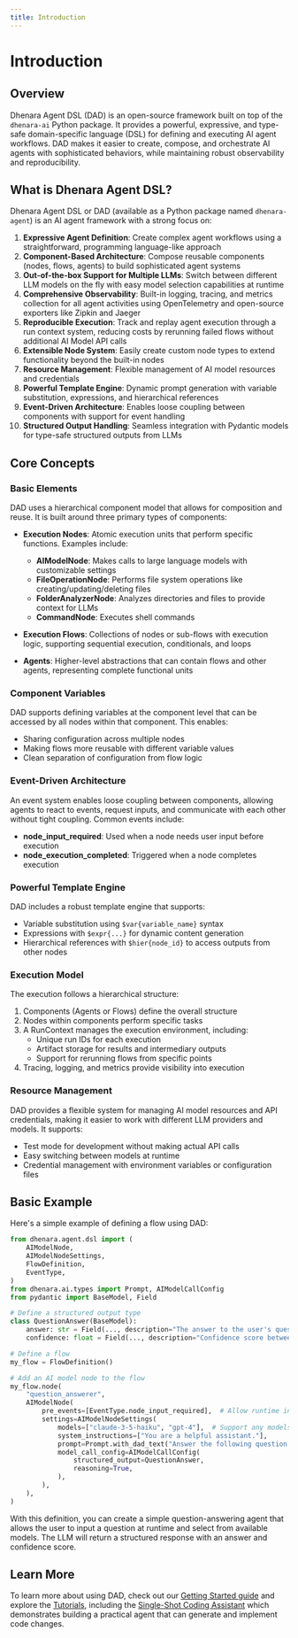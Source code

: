 ```yaml
---
title: Introduction
---
```


# Introduction

## Overview

Dhenara Agent DSL (DAD) is an open-source framework built on top of the `dhenara-ai` Python package. It provides a
powerful, expressive, and type-safe domain-specific language (DSL) for defining and executing AI agent workflows. DAD
makes it easier to create, compose, and orchestrate AI agents with sophisticated behaviors, while maintaining robust
observability and reproducibility.

## What is Dhenara Agent DSL?

Dhenara Agent DSL or DAD (available as a Python package named `dhenara-agent`) is an AI agent framework with a strong
focus on:

1. **Expressive Agent Definition**: Create complex agent workflows using a straightforward, programming language-like
   approach
2. **Component-Based Architecture**: Compose reusable components (nodes, flows, agents) to build sophisticated agent
   systems
3. **Out-of-the-box Support for Multiple LLMs**: Switch between different LLM models on the fly with easy model
   selection capabilities at runtime
4. **Comprehensive Observability**: Built-in logging, tracing, and metrics collection for all agent activities using
   OpenTelemetry and open-source exporters like Zipkin and Jaeger
5. **Reproducible Execution**: Track and replay agent execution through a run context system, reducing costs by
   rerunning failed flows without additional AI Model API calls
6. **Extensible Node System**: Easily create custom node types to extend functionality beyond the built-in nodes
7. **Resource Management**: Flexible management of AI model resources and credentials
8. **Powerful Template Engine**: Dynamic prompt generation with variable substitution, expressions, and hierarchical
   references
9. **Event-Driven Architecture**: Enables loose coupling between components with support for event handling
10. **Structured Output Handling**: Seamless integration with Pydantic models for type-safe structured outputs from LLMs

## Core Concepts

### Basic Elements

DAD uses a hierarchical component model that allows for composition and reuse. It is built around three primary types of
components:

- **Execution Nodes**: Atomic execution units that perform specific functions. Examples include:

  - **AIModelNode**: Makes calls to large language models with customizable settings
  - **FileOperationNode**: Performs file system operations like creating/updating/deleting files
  - **FolderAnalyzerNode**: Analyzes directories and files to provide context for LLMs
  - **CommandNode**: Executes shell commands

- **Execution Flows**: Collections of nodes or sub-flows with execution logic, supporting sequential execution,
  conditionals, and loops

- **Agents**: Higher-level abstractions that can contain flows and other agents, representing complete functional units

### Component Variables

DAD supports defining variables at the component level that can be accessed by all nodes within that component. This
enables:

- Sharing configuration across multiple nodes
- Making flows more reusable with different variable values
- Clean separation of configuration from flow logic

### Event-Driven Architecture

An event system enables loose coupling between components, allowing agents to react to events, request inputs, and
communicate with each other without tight coupling. Common events include:

- **node_input_required**: Used when a node needs user input before execution
- **node_execution_completed**: Triggered when a node completes execution

### Powerful Template Engine

DAD includes a robust template engine that supports:

- Variable substitution using `$var{variable_name}` syntax
- Expressions with `$expr{...}` for dynamic content generation
- Hierarchical references with `$hier{node_id}` to access outputs from other nodes

### Execution Model

The execution follows a hierarchical structure:

1. Components (Agents or Flows) define the overall structure
2. Nodes within components perform specific tasks
3. A RunContext manages the execution environment, including:
   - Unique run IDs for each execution
   - Artifact storage for results and intermediary outputs
   - Support for rerunning flows from specific points
4. Tracing, logging, and metrics provide visibility into execution

### Resource Management

DAD provides a flexible system for managing AI model resources and API credentials, making it easier to work with
different LLM providers and models. It supports:

- Test mode for development without making actual API calls
- Easy switching between models at runtime
- Credential management with environment variables or configuration files

## Basic Example

Here's a simple example of defining a flow using DAD:

```python
from dhenara.agent.dsl import (
    AIModelNode,
    AIModelNodeSettings,
    FlowDefinition,
    EventType,
)
from dhenara.ai.types import Prompt, AIModelCallConfig
from pydantic import BaseModel, Field

# Define a structured output type
class QuestionAnswer(BaseModel):
    answer: str = Field(..., description="The answer to the user's question")
    confidence: float = Field(..., description="Confidence score between 0 and 1")

# Define a flow
my_flow = FlowDefinition()

# Add an AI model node to the flow
my_flow.node(
    "question_answerer",
    AIModelNode(
        pre_events=[EventType.node_input_required],  # Allow runtime input
        settings=AIModelNodeSettings(
            models=["claude-3-5-haiku", "gpt-4"],  # Support any models
            system_instructions=["You are a helpful assistant."],
            prompt=Prompt.with_dad_text("Answer the following question: $var{question}"),
            model_call_config=AIModelCallConfig(
                structured_output=QuestionAnswer,
                reasoning=True,
            ),
        ),
    ),
)
```

With this definition, you can create a simple question-answering agent that allows the user to input a question at
runtime and select from available models. The LLM will return a structured response with an answer and confidence score.

## Learn More

To learn more about using DAD, check out our [Getting Started guide](./getting-started/installation.md) and explore the
[Tutorials](./guides/tutorials/index.md), including the
[Single-Shot Coding Assistant](./guides/tutorials/single-shot-coder/index.md) which demonstrates building a practical
agent that can generate and implement code changes.
